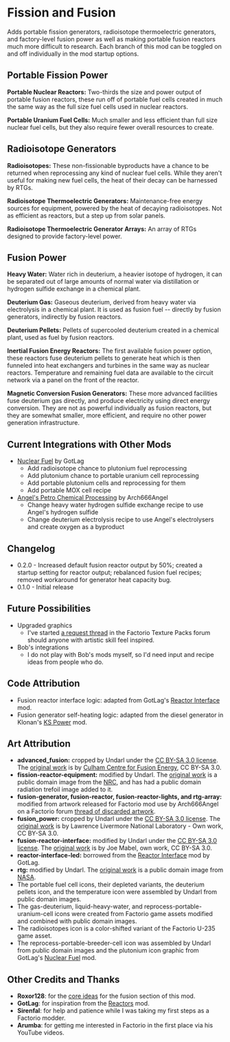# Fission and Fusion

Adds portable fission generators, radioisotope thermoelectric generators, and factory-level fusion power as well as making portable fusion reactors much more difficult to research. Each branch of this mod can be toggled on and off individually in the mod startup options.

## Portable Fission Power
**Portable Nuclear Reactors:** Two-thirds the size and power output of portable fusion reactors, these run off of portable fuel cells created in much the same way as the full size fuel cells used in nuclear reactors.

**Portable Uranium Fuel Cells:** Much smaller and less efficient than full size nuclear fuel cells, but they also require fewer overall resources to create.

## Radioisotope Generators

**Radioisotopes:** These non-fissionable byproducts have a chance to be returned when reprocessing any kind of nuclear fuel cells. While they aren't useful for making new fuel cells, the heat of their decay can be harnessed by RTGs.

**Radioisotope Thermoelectric Generators:** Maintenance-free energy sources for equipment, powered by the heat of decaying radioisotopes. Not as efficient as reactors, but a step up from solar panels.

**Radioisotope Thermoelectric Generator Arrays:** An array of RTGs designed to provide factory-level power.

## Fusion Power

**Heavy Water:** Water rich in deuterium, a heavier isotope of hydrogen, it can be separated out of large amounts of normal water via distillation or hydrogen sulfide exchange in a chemical plant.

**Deuterium Gas:** Gaseous deuterium, derived from heavy water via electrolysis in a chemical plant. It is used as fusion fuel -- directly by fusion generators, indirectly by fusion reactors.

**Deuterium Pellets:** Pellets of supercooled deuterium created in a chemical plant, used as fuel by fusion reactors.

**Inertial Fusion Energy Reactors:** The first available fusion power option, these reactors fuse deuterium pellets to generate heat which is then funneled into heat exchangers and turbines in the same way as nuclear reactors. Temperature and remaining fuel data are available to the circuit network via a panel on the front of the reactor.

**Magnetic Conversion Fusion Generators:** These more advanced facilities fuse deuterium gas directly, and produce electricity using direct energy conversion. They are not as powerful individually as fusion reactors, but they are somewhat smaller, more efficient, and require no other power generation infrastructure.

## Current Integrations with Other Mods
* [Nuclear Fuel](https://mods.factorio.com/mods/GotLag/Nuclear%20Fuel) by GotLag
  * Add radioisotope chance to plutonium fuel reprocessing
  * Add plutonium chance to portable uranium cell reprocessing
  * Add portable plutonium cells and reprocessing for them
  * Add portable MOX cell recipe
* [Angel's Petro Chemical Processing](https://mods.factorio.com/mods/Arch666Angel/angelspetrochem) by Arch666Angel
  * Change heavy water hydrogen sulfide exchange recipe to use Angel's hydrogen sulfide
  * Change deuterium electrolysis recipe to use Angel's electrolysers and create oxygen as a byproduct

## Changelog
* 0.2.0 - Increased default fusion reactor output by 50%; created a startup setting for reactor output; rebalanced fusion fuel recipes; removed workaround for generator heat capacity bug.
* 0.1.0 - Initial release

## Future Possibilities
* Upgraded graphics
  * I've started [a request thread](https://forums.factorio.com/viewtopic.php?f=15&t=46417) in the Factorio Texture Packs forum should anyone with artistic skill feel inspired.
* Bob's integrations
  * I do not play with Bob's mods myself, so I'd need input and recipe ideas from people who do.
## Code Attribution
* Fusion reactor interface logic: adapted from GotLag's [Reactor Interface](https://mods.factorio.com/mods/GotLag/Reactor%20Interface) mod.
* Fusion generator self-heating logic: adapted from the diesel generator in Klonan's [KS Power](https://mods.factorio.com/mods/Klonan/KS_Power) mod.
## Art Attribution
* **advanced_fusion:** cropped by Undarl under the [CC BY-SA 3.0 license](https://creativecommons.org/licenses/by-sa/3.0/). The [original work](https://commons.wikimedia.org/w/index.php?curid=12836818) is by [Culham Centre for Fusion Energy](http://www.fusion.org.uk/MAST.aspx), CC BY-SA 3.0.
* **fission-reactor-equipment:** modified by Undarl. The [original work](https://commons.wikimedia.org/wiki/File:Containment_destruction.jpg) is a public domain image from the [NRC](http://www.nrc.gov), and has had a public domain radiation trefoil image added to it.
* **fusion-generator, fusion-reactor, fusion-reactor-lights, and rtg-array:** modified from artwork released for Factorio mod use by Arch666Angel on a Factorio forum [thread of discarded artwork](https://forums.factorio.com/viewtopic.php?f=15&t=40923).
* **fusion_power:** cropped by Undarl under the [CC BY-SA 3.0 license](https://creativecommons.org/licenses/by-sa/3.0/). The [original work](https://commons.wikimedia.org/w/index.php?curid=20512199) is by Lawrence Livermore National Laboratory - Own work, CC BY-SA 3.0.
* **fusion-reactor-interface:** modified by Undarl under the [CC BY-SA 3.0 license](https://creativecommons.org/licenses/by-sa/3.0/). The [original work](https://commons.wikimedia.org/wiki/File:Georgetown_PowerPlant_Museum_gauges_18.jpg) is by Joe Mabel, own work, CC BY-SA 3.0.
* **reactor-interface-led:** borrowed from the [Reactor Interface](https://mods.factorio.com/mods/GotLag/Reactor%20Interface) mod by GotLag.
* **rtg:** modified by Undarl. The [original work](https://commons.wikimedia.org/wiki/File:Cassini%27s_RTG.jpg) is a public domain image from [NASA](http://nasa.gov).
* The portable fuel cell icons, their depleted variants, the deuterium pellets icon, and the temperature icon were assembled by Undarl from public domain images.
* The gas-deuterium, liquid-heavy-water, and reprocess-portable-uranium-cell icons were created from Factorio game assets modified and combined with public domain images.
* The radioisotopes icon is a color-shifted variant of the Factorio U-235 game asset.
* The reprocess-portable-breeder-cell icon was assembled by Undarl from public domain images and the plutonium icon graphic from GotLag's [Nuclear Fuel](https://mods.factorio.com/mods/GotLag/Nuclear%20Fuel) mod.
## Other Credits and Thanks
* **Roxor128**: for the [core ideas](https://forums.factorio.com/viewtopic.php?f=6&t=44430) for the fusion section of this mod.
* **GotLag**: for inspiration from the [Reactors](https://mods.factorio.com/mods/GotLag/Reactors) mod.
* **Sirenfal**: for help and patience while I was taking my first steps as a Factorio modder.
* **Arumba**: for getting me interested in Factorio in the first place via his YouTube videos.

